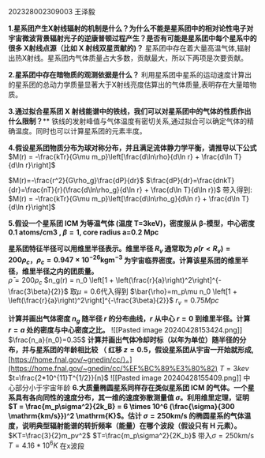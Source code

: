 202328002309003 王泽毅

**1.星系团产生X射线辐射的机制是什么？为什么不能是星系团中的相对论性电子对宇宙微波背景辐射光子的逆康普顿过程产生？是否有可能是星系团中每个星系中的很多 X射线点源（比如 X 射线双星贡献的)？**
星系团中存在着大量高温气体,辐射出热X射线。星系团内气体质量占大多数，贡献最大，所以下两项是次要贡献。


**2.星系团中存在暗物质的观测依据是什么？**
利用星系团中星系的运动速度计算出的星系团的总动力学质量显著大于X射线亮度估算出的气体质量,表明存在大量暗物质。


**3.通过拟合星系团 X 射线能谱中的铁线，我们可以对星系团中的气体的性质作出什么限制？****
铁线的发射峰值与气体温度有密切关系,通过拟合可以确定气体的精确温度。同时也可以计算星系团的元素丰度。

**4.假设星系团物质分布为球对称分布，并且满足流体静力学平衡，请推导以下公式**
$M(r) = -\frac{kTr}{G\mu m_p}\left[\frac{d\ln\rho}{d\ln r} + \frac{d\ln T}{d\ln r}\right]$

 $M(r)=-\frac{r^2}{G\rho_g}\frac{dP}{dr}$
 $\frac{dP}{dr}=\frac{dnkT}{dr}=\frac{nT}{r}(\frac{d\ln\rho_g}{d\ln r} + \frac{d\ln T}{d\ln r})$
带入得到:
$M(r) = -\frac{kTr}{G\mu m_p}\left[\frac{d\ln\rho_g}{d\ln r} + \frac{d\ln T}{d\ln r}\right]$

**5.假设一个星系团 ICM 为等温气体 (温度 T=3keV)，密度服从 β-模型，中心密度 0.1 atoms/cm3 , $\beta = 1$, core radius a=0.2 Mpc**
    
**星系团特征半径可以用维里半径表示。维里半径 $R_v$ 通常取为 $\bar{\rho}(r < R_v) = 200\rho_c$，$\rho_c = 0.947 \times 10^{-26} \mathrm{kg} \mathrm{m}^{-3}$ 为宇宙临界密度。计算该星系团的维里半径，维里半径之内的团质量。**  
$\bar{\rho} = 200\rho_c$
$n_g(r) = n_0 \left[1 + \left(\frac{r}{a}\right)^2\right]^{-\frac{3\beta}{2}}$
取$\mu=0.6$代入得到
$\bar{\rho}=m_p\mu n_0 \left[1 + \left(\frac{r}{a}\right)^2\right]^{-\frac{3\beta}{2}}$
$r_v=0.75Mpc$

**计算并画出气体密度 $n_g$ 随半径 $r$ 的分布曲线，$r$ 从中心 $r=0$ 到维里半径。计算 $r=a$ 处的密度与中心密度之比。**
   ![[Pasted image 20240428153424.png]]
    $\frac{n_a}{n_0}=0.35$
**计算并画出气体冷却时标（以年为单位）随半径的分布，并与星系团的年龄相比较 （ 红移 $z=0.5$，假设星系团从宇宙一开始就形成,** [https://home.fnal.gov/~gnedin/cc/）。](https://home.fnal.gov/~gnedin/cc/%EF%BC%89%E3%80%82)
    $T=3kev$
    $t=\frac{2*10^{11}T^{1/2}}{n}$
    ![[Pasted image 20240428155409.png]]
    中心部分小于宇宙年龄
**6.大质量椭圆星系同样存在类似星系团 ICM 的气体。一个星系具有各向同性的速度分布，其一维的速度弥散测量值 $\sigma$。利用维里定理，证明$T = \frac{m_p\sigma^2}{2k_B} = 6 \times 10^6 (\frac{\sigma}{300 \mathrm{km/s}})^2 \mathrm{K}$。估计 $\sigma=250 \mathrm{km/s}$ 的椭圆星系的气体温度，说明典型辐射能谱的转折频率（能量）在哪个波段（假设只有 H 元素）。**
$KT=\frac{3}{2}m_pv^2$    $T=\frac{m_p\sigma^2}{2K_b}$
带入$\sigma=250 \mathrm{km/s}$
$T=4.16*10^6K$
在x波段